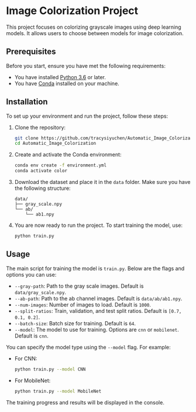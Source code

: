# Image Colorization Project

This project focuses on colorizing grayscale images using deep learning models. It allows users to choose between models for image colorization.

## Prerequisites

Before you start, ensure you have met the following requirements:

- You have installed [Python 3.6](https://www.python.org/) or later.
- You have [Conda](https://www.anaconda.com/products/individual) installed on your machine.

## Installation

To set up your environment and run the project, follow these steps:

1. Clone the repository:
   ```sh
   git clone https://github.com/tracysiyuchen/Automatic_Image_Colorization.git
   cd Automatic_Image_Colorization
   ```

2. Create and activate the Conda environment:
   ```sh
   conda env create -f environment.yml
   conda activate color
   ```

3. Download the dataset and place it in the `data` folder. Make sure you have the following structure:
   ```plaintext
   data/
   ├── gray_scale.npy
   └── ab/
       └── ab1.npy
   ```

4. You are now ready to run the project. To start training the model, use:
   ```sh
   python train.py
   ```


## Usage
The main script for training the model is `train.py`. Below are the flags and options you can use:

- `--gray-path`: Path to the gray scale images. Default is `data/gray_scale.npy`.
- `--ab-path`: Path to the ab channel images. Default is `data/ab/ab1.npy`.
- `--num-images`: Number of images to load. Default is `1000`.
- `--split-ratios`: Train, validation, and test split ratios. Default is `[0.7, 0.1, 0.2]`.
- `--batch-size`: Batch size for training. Default is `64`.
- `--model`: The model to use for training. Options are `cnn` or `mobilenet`. Default is `cnn`.

You can specify the model type using the `--model` flag. For example:
- For CNN: 
  ```sh
  python train.py --model CNN
  ```
- For MobileNet: 
  ```sh
  python train.py --model MobileNet
  ```

The training progress and results will be displayed in the console.
